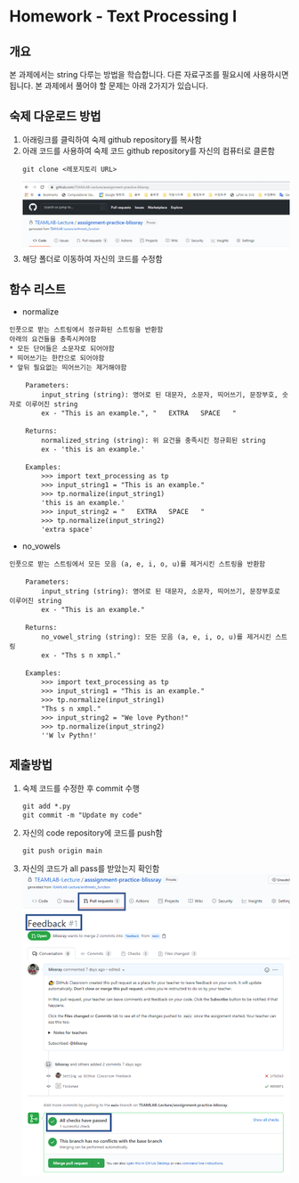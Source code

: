 # Homework - Text Processing I

## 개요

본 과제에서는 string 다루는 방법을 학습합니다. 다른 자료구조를 필요시에 사용하시면 됩니다. 본 과제에서 풀어야 할 문제는 아래 2가지가 있습니다.

## 숙제 다운로드 방법

1. 아래링크를 클릭하여 숙제 github repository를 복사함
2. 아래 코드를 사용하여 숙제 코드 github repository를 자신의 컴퓨터로 클론함
    ```
    git clone <레포지토리 URL>
    ```
    ![](img/code_repository_example.png)
3. 해당 폴더로 이동하여 자신의 코드를 수정함

## 함수 리스트

- normalize

```
인풋으로 받는 스트링에서 정규화된 스트링을 반환함
아래의 요건들을 충족시켜야함
* 모든 단어들은 소문자로 되어야함
* 띄어쓰기는 한칸으로 되어야함
* 앞뒤 필요없는 띄어쓰기는 제거해야함

    Parameters:
        input_string (string): 영어로 된 대문자, 소문자, 띄어쓰기, 문장부호, 숫자로 이루어진 string
        ex - "This is an example.", "   EXTRA   SPACE   "

    Returns:
        normalized_string (string): 위 요건을 충족시킨 정규회된 string
        ex - 'this is an example.'

    Examples:
        >>> import text_processing as tp
        >>> input_string1 = "This is an example."
        >>> tp.normalize(input_string1)
        'this is an example.'
        >>> input_string2 = "   EXTRA   SPACE   "
        >>> tp.normalize(input_string2)
        'extra space'
```

- no_vowels
```
인풋으로 받는 스트링에서 모든 모음 (a, e, i, o, u)를 제거시킨 스트링을 반환함

    Parameters:
        input_string (string): 영어로 된 대문자, 소문자, 띄어쓰기, 문장부호로 이루어진 string
        ex - "This is an example."

    Returns:
        no_vowel_string (string): 모든 모음 (a, e, i, o, u)를 제거시킨 스트링
        ex - "Ths s n xmpl."

    Examples:
        >>> import text_processing as tp
        >>> input_string1 = "This is an example."
        >>> tp.normalize(input_string1)
        "Ths s n xmpl."
        >>> input_string2 = "We love Python!"
        >>> tp.normalize(input_string2)
        ''W lv Pythn!'
```

## 제출방법
1. 숙제 코드를 수정한 후 commit 수행
   ```
   git add *.py
   git commit -m "Update my code"
   ```
2. 자신의 code repository에 코드를 push함
    ```
    git push origin main
    ```
3. 자신의 코드가 all pass를 받았는지 확인함
    ![](img/submit_example.png)